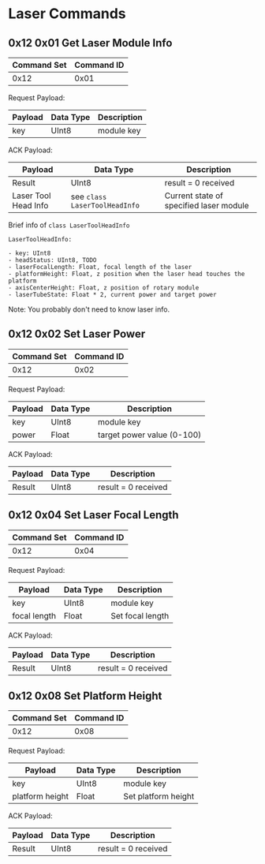 # Laser Commands


## 0x12 0x01 Get Laser Module Info

| Command Set | Command ID |
|-------------|------------|
| 0x12 | 0x01 | 

Request Payload:

| Payload | Data Type | Description |
|---------|-----------|-------------|
| key | UInt8 | module key |

ACK Payload:

| Payload | Data Type | Description |
|---------|-----------|-------------|
| Result | UInt8 | result = 0 received |
| Laser Tool Head Info | see `class LaserToolHeadInfo` | Current state of specified laser module |


Brief info of `class LaserToolHeadInfo`
```
LaserToolHeadInfo:

- key: UInt8
- headStatus: UInt8, TODO
- laserFocalLength: Float, focal length of the laser
- platformHeight: Float, z position when the laser head touches the platform
- axisCenterHeight: Float, z position of rotary module
- laserTubeState: Float * 2, current power and target power
```

Note: You probably don't need to know laser info.


## 0x12 0x02 Set Laser Power

| Command Set | Command ID |
|-------------|------------|
| 0x12 | 0x02 | 

Request Payload:

| Payload | Data Type | Description |
|---------|-----------|-------------|
| key | UInt8 | module key |
| power | Float | target power value (0-100) |

ACK Payload:

| Payload | Data Type | Description |
|---------|-----------|-------------|
| Result | UInt8 | result = 0 received |


## 0x12 0x04 Set Laser Focal Length

| Command Set | Command ID |
|-------------|------------|
| 0x12 | 0x04 | 

Request Payload:

| Payload | Data Type | Description |
|---------|-----------|-------------|
| key | UInt8 | module key |
| focal length| Float | Set focal length |

ACK Payload:

| Payload | Data Type | Description |
|---------|-----------|-------------|
| Result | UInt8 | result = 0 received |


## 0x12 0x08 Set Platform Height

| Command Set | Command ID |
|-------------|------------|
| 0x12 | 0x08 | 

Request Payload:

| Payload | Data Type | Description |
|---------|-----------|-------------|
| key | UInt8 | module key |
| platform height | Float | Set platform height |

ACK Payload:

| Payload | Data Type | Description |
|---------|-----------|-------------|
| Result | UInt8 | result = 0 received |

